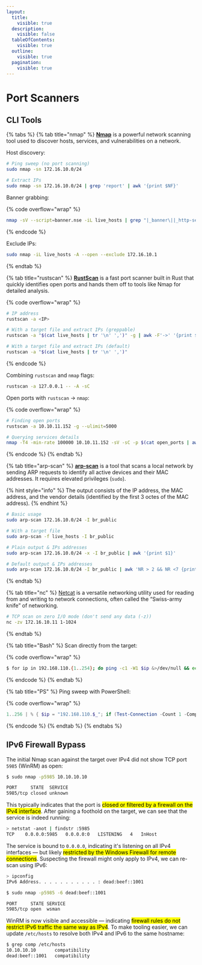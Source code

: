 ```yaml
---
layout:
  title:
    visible: true
  description:
    visible: false
  tableOfContents:
    visible: true
  outline:
    visible: true
  pagination:
    visible: true
---
```


# Port Scanners

## CLI Tools

{% tabs %}
{% tab title="nmap" %}
[**Nmap**](https://nmap.org/) is a powerful network scanning tool used to discover hosts, services, and vulnerabilities on a network.

Host discovery:

```bash
# Ping sweep (no port scanning)
sudo nmap -sn 172.16.10.0/24

# Extract IPs
sudo nmap -sn 172.16.10.0/24 | grep 'report' | awk '{print $NF}'
```

Banner grabbing:

{% code overflow="wrap" %}
```bash
nmap -sV --script=banner.nse -iL live_hosts | grep "|_banner\||_http-server-header"
```
{% endcode %}

Exclude IPs:

```bash
sudo nmap -iL live_hosts -A --open --exclude 172.16.10.1
```
{% endtab %}

{% tab title="rustscan" %}
[**RustScan**](https://github.com/bee-san/RustScan) is a fast port scanner built in Rust that quickly identifies open ports and hands them off to tools like Nmap for detailed analysis.

{% code overflow="wrap" %}
```bash
# IP address
rustscan -a <IP>

# With a target file and extract IPs (greppable)
rustscan -a "$(cat live_hosts | tr '\n' ',')" -g | awk -F'->' '{print $1,$2}' | tr -d '[]'

# With a target file and extract IPs (default)
rustscan -a "$(cat live_hosts | tr '\n' ',')"
```
{% endcode %}

Combining `rustscan` and `nmap` flags:

```bash
rustscan -a 127.0.0.1 -- -A -sC
```

Open ports with `rustscan` -> `nmap`:

{% code overflow="wrap" %}
```bash
# Finding open ports
rustscan -a 10.10.11.152 -g --ulimit=5000

# Querying services details
nmap -T4 -min-rate 100000 10.10.11.152 -sV -sC -p $(cat open_ports | awk -F'>' '{print $2}' | tr -d '[]') -Pn
```
{% endcode %}
{% endtab %}

{% tab title="arp-scan" %}
[**arp-scan**](https://github.com/royhills/arp-scan) is a tool that scans a local network by sending ARP requests to identify all active devices and their MAC addresses. It requires elevated privileges (`sudo`).&#x20;

{% hint style="info" %}
The output consists of the IP address, the MAC address, and the vendor details (identified by the first 3 octes of the MAC address).
{% endhint %}

```bash
# Basic usage
sudo arp-scan 172.16.10.0/24 -I br_public

# With a target file
sudo arp-scan -f live_hosts -I br_public

# Plain output & IPs addresses
sudo arp-scan 172.16.10.0/24 -x -I br_public | awk '{print $1}'

# Default output & IPs addresses
sudo arp-scan 172.16.10.0/24 -I br_public | awk 'NR > 2 && NR <7 {print $1}'
```
{% endtab %}

{% tab title="nc" %}
[Netcat](https://linux.die.net/man/1/nc) is a versatile networking utility used for reading from and writing to network connections, often called the “Swiss-army knife” of networking.

```bash
# TCP scan on zero I/O mode (don't send any data (-z))
nc -zv 172.16.10.11 1-1024
```
{% endtab %}

{% tab title="Bash" %}
Scan directly from the target:

{% code overflow="wrap" %}
```bash
$ for ip in 192.168.110.{1..254}; do ping -c1 -W1 $ip &>/dev/null && echo "$ip is up"; done
```
{% endcode %}
{% endtab %}

{% tab title="PS" %}
Ping sweep with PowerShell:

{% code overflow="wrap" %}
```powershell
1..256 | % { $ip = "192.168.110.$_"; if (Test-Connection -Count 1 -Comp $ip -Quiet) { "${ip}: True" } }
```
{% endcode %}
{% endtab %}
{% endtabs %}

## IPv6 Firewall Bypass

The initial Nmap scan against the target over IPv4 did not show TCP port `5985` (WinRM) as open:

```bash
$ sudo nmap -p5985 10.10.10.10

PORT     STATE  SERVICE
5985/tcp closed unknown
```

This typically indicates that the port is <mark style="background-color:yellow;">closed or filtered by a firewall on the IPv4 interface</mark>. After gaining a foothold on the target, we can see that the service is indeed running:

```sh
> netstat -anot | findstr :5985
TCP    0.0.0.0:5985   0.0.0.0:0   LISTENING   4   InHost
```

The service is bound to `0.0.0.0`, indicating it's listening on all IPv4 interfaces — but likely <mark style="background-color:yellow;">restricted by the Windows Firewall for remote connections</mark>. Suspecting the firewall might only apply to IPv4, we can re-scan using IPv6:

```sh
> ipconfig
IPv6 Address. . . . . . . . . . . : dead:beef::1001
```

```bash
$ sudo nmap -p5985 -6 dead:beef::1001

PORT     STATE SERVICE
5985/tcp open  wsman
```

WinRM is now visible and accessible — indicating <mark style="background-color:yellow;">firewall rules do not restrict IPv6 traffic the same way as IPv4</mark>. To make tooling easier, we can update `/etc/hosts` to resolve both IPv4 and IPv6 to the same hostname:

```bash
$ grep comp /etc/hosts
10.10.10.10       compatibility
dead:beef::1001   compatibility
```
